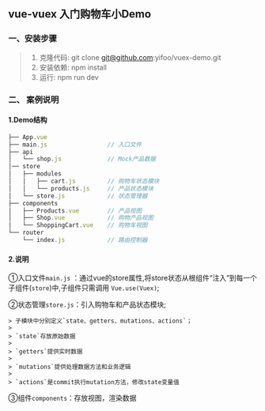 ## vue-vuex 入门购物车小Demo

### 一、安装步骤

> 1. 克隆代码: git clone git@github.com:yifoo/vuex-demo.git
> 2. 安装依赖: npm install
> 3. 运行: npm run dev

### 二、 案例说明

#### 1.Demo结构

```JavaScript
├── App.vue
├── main.js                 // 入口文件
├── api
│   └── shop.js             // Mock产品数据
│── store
│   ├── modules
│   │   ├── cart.js         // 购物车状态模块
│   │   └── products.js     // 产品状态模块
│   └── store.js            // 状态管理器
├── components
│   ├── Products.vue        // 产品视图
│   ├── Shop.vue            // 购物产品视图
│   └── ShoppingCart.vue    // 购物车视图
└── router
    └── index.js            // 路由控制器
```

#### 2.说明 

①入口文件`main.js` ：通过vue的store属性,将store状态从根组件“注入”到每一个子组件(`store`)中,子组件只需调用 `Vue.use(Vuex)`;

②状态管理`store.js`：引入购物车和产品状态模块;

	> 子模块中分别定义`state、getters、mutations、actions`；
	>
	> `state`存放原始数据
	>
	> `getters`提供实时数据
	>
	> `mutations`提供处理数据方法和业务逻辑
	>
	> `actions`是commit执行mutation方法，修改state变量值

③组件`components`：存放视图，渲染数据